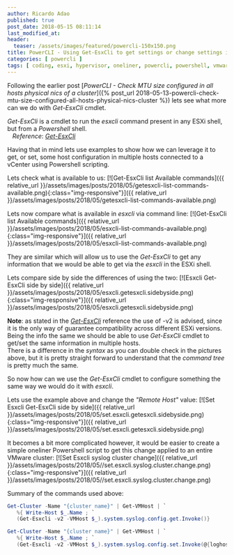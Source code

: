 ```yaml
---
author: Ricardo Adao
published: true
post_date: 2018-05-15 08:11:14
last_modified_at:
header:
  teaser: /assets/images/featured/powercli-150x150.png
title: PowerCLI - Using Get-EsxCli to get settings or change settings in multiple ESXi hosts at a time
categories: [ powercli ]
tags: [ coding, esxi, hypervisor, oneliner, powercli, powershell, vmware ]
---
```


Following the earlier post [_PowerCLI - Check MTU size configured in all hosts physical nics of a cluster_]({% post_url 2018-05-13-powercli-check-mtu-size-configured-all-hosts-physical-nics-cluster %}) lets see what more can we do with _Get-EsxCli_ cmdlet.

_Get-EsxCli_ is a cmdlet to run the _esxcli_ command present in any ESXi shell, but from a _Powershell_ shell.  
    _Reference_: [_Get-EsxCli_](https://code.vmware.com/docs/6702/cmdlet-reference#/doc/Get-EsxCli.html)

Having that in mind lets use examples to show how we can leverage it to get, or set, some host configuration in multiple hosts connected to a vCenter using Powershell scripting.

Lets check what is available to us:
[![Get-EsxCli list Available commands]({{ relative_url }}/assets/images/posts/2018/05/getesxcli-list-commands-available.png){:class="img-responsive"}]({{ relative_url }}/assets/images/posts/2018/05/getesxcli-list-commands-available.png)

Lets now compare what is available in _esxcli_ via command line:
[![Get-EsxCli list Available commands]({{ relative_url }}/assets/images/posts/2018/05/esxcli-list-commands-available.png){:class="img-responsive"}]({{ relative_url }}/assets/images/posts/2018/05/esxcli-list-commands-available.png)

They are similar which will allow us to use the _Get-EsxCli_ to get any information that we would be able to get via the _esxcli_ in the ESXi shell.

Lets compare side by side the differences of using the two:
[![Esxcli Get-EsxCli side by side]({{ relative_url }}/assets/images/posts/2018/05/esxcli.getesxcli.sidebyside.png){:class="img-responsive"}]({{ relative_url }}/assets/images/posts/2018/05/esxcli.getesxcli.sidebyside.png)

  **Note**: as stated in the [_Get-EsxCli_](https://code.vmware.com/docs/6702/cmdlet-reference#/doc/Get-EsxCli.html) reference the use of -v2 is advised, since it is the only way of guarantee compatibility across different ESXi versions.  
  Being the info the same we should be able to use _Get-EsxCli_ cmdlet to get/set the same information in multiple hosts.  
  There is a difference in the _syntax_ as you can double check in the pictures above, but it is pretty straight forward to understand that the _command tree_ is pretty much the same.

So now how can we use the _Get-EsxCli_ cmdlet to configure something the same way we would do it with _esxcli_.

Lets use the example above and change the _"Remote Host"_ value:
[![Set Esxcli Get-EsxCli side by side]({{ relative_url }}/assets/images/posts/2018/05/set.esxcli.getesxcli.sidebyside.png){:class="img-responsive"}]({{ relative_url }}/assets/images/posts/2018/05/set.esxcli.getesxcli.sidebyside.png)

It becomes a bit more complicated however, it would be easier to create a simple oneliner Powershell script to get this change applied to an entire VMware cluster:
[![Set Esxcli syslog cluster change]({{ relative_url }}/assets/images/posts/2018/05//set.esxcli.syslog.cluster.change.png){:class="img-responsive"}]({{ relative_url }}/assets/images/posts/2018/05//set.esxcli.syslog.cluster.change.png)

Summary of the commands used above:

```powershell
Get-Cluster -Name "{cluster name}" | Get-VMHost | `
   %{ Write-Host $_.Name ; `
   (Get-Esxcli -v2 -VMHost $_).system.syslog.config.get.Invoke()}

Get-Cluster -Name "{cluster name}" | Get-VMHost | `
   %{ Write-Host $_.Name ; `
   (Get-Esxcli -v2 -VMHost $_).system.syslog.config.set.Invoke(@{loghost="{syslog IP/FQDN}"})}
```
